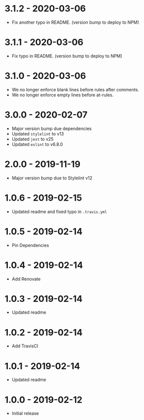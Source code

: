# 3.1.2 - 2020-03-06

-   Fix another typo in README. (version bump to deploy to NPM)

# 3.1.1 - 2020-03-06

-   Fix typo in README. (version bump to deploy to NPM)

# 3.1.0 - 2020-03-06

-   We no longer enforce blank lines before rules after comments.
-   We no longer enforce empty lines before at-rules.

# 3.0.0 - 2020-02-07

-   Major version bump due dependencies
-   Updated `stylelint` to v13
-   Updated `jest` to v25
-   Updated `eslint` to v6.8.0

# 2.0.0 - 2019-11-19

-   Major version bump due to Stylelint v12

# 1.0.6 - 2019-02-15

-   Updated readme and fixed typo in `.travis.yml`

# 1.0.5 - 2019-02-14

-   Pin Dependencies

# 1.0.4 - 2019-02-14

-   Add Renovate

# 1.0.3 - 2019-02-14

-   Updated readme

# 1.0.2 - 2019-02-14

-   Add TravisCI

# 1.0.1 - 2019-02-14

-   Updated readme

# 1.0.0 - 2019-02-12

-   Initial release
